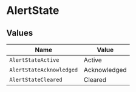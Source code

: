 # AlertState


## Values

| Name                     | Value                    |
| ------------------------ | ------------------------ |
| `AlertStateActive`       | Active                   |
| `AlertStateAcknowledged` | Acknowledged             |
| `AlertStateCleared`      | Cleared                  |